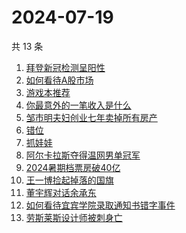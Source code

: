 # 2024-07-19

共 13 条

<!-- BEGIN -->
<!-- 最后更新时间 Fri Jul 19 2024 13:12:22 GMT+0800 (China Standard Time) -->

1. [拜登新冠检测呈阳性](https://www.zhihu.com/search?q=%E6%8B%9C%E7%99%BB%E6%96%B0%E5%86%A0%E6%A3%80%E6%B5%8B%E5%91%88%E9%98%B3%E6%80%A7)
1. [如何看待A股市场](https://www.zhihu.com/search?q=%E5%A6%82%E4%BD%95%E7%9C%8B%E5%BE%85A%E8%82%A1%E5%B8%82%E5%9C%BA)
1. [游戏本推荐](https://www.zhihu.com/search?q=%E6%B8%B8%E6%88%8F%E6%9C%AC%E6%8E%A8%E8%8D%90)
1. [你最意外的一笔收入是什么](https://www.zhihu.com/search?q=%E4%BD%A0%E6%9C%80%E6%84%8F%E5%A4%96%E7%9A%84%E4%B8%80%E7%AC%94%E6%94%B6%E5%85%A5%E6%98%AF%E4%BB%80%E4%B9%88)
1. [邹市明夫妇创业七年卖掉所有房产](https://www.zhihu.com/search?q=%E9%82%B9%E5%B8%82%E6%98%8E%E5%A4%AB%E5%A6%87%E5%88%9B%E4%B8%9A%E4%B8%83%E5%B9%B4%E5%8D%96%E6%8E%89%E6%89%80%E6%9C%89%E6%88%BF%E4%BA%A7)
1. [错位](https://www.zhihu.com/search?q=%E9%94%99%E4%BD%8D)
1. [抓娃娃](https://www.zhihu.com/search?q=%E6%8A%93%E5%A8%83%E5%A8%83)
1. [阿尔卡拉斯夺得温网男单冠军](https://www.zhihu.com/search?q=%E9%98%BF%E5%B0%94%E5%8D%A1%E6%8B%89%E6%96%AF%E5%A4%BA%E5%BE%97%E6%B8%A9%E7%BD%91%E7%94%B7%E5%8D%95%E5%86%A0%E5%86%9B)
1. [2024暑期档票房破40亿](https://www.zhihu.com/search?q=2024%E6%9A%91%E6%9C%9F%E6%A1%A3%E7%A5%A8%E6%88%BF%E7%A0%B440%E4%BA%BF)
1. [王一博捡起掉落的国旗](https://www.zhihu.com/search?q=%E7%8E%8B%E4%B8%80%E5%8D%9A%E6%8D%A1%E8%B5%B7%E6%8E%89%E8%90%BD%E7%9A%84%E5%9B%BD%E6%97%97)
1. [董宇辉对话余承东](https://www.zhihu.com/search?q=%E8%91%A3%E5%AE%87%E8%BE%89%E5%AF%B9%E8%AF%9D%E4%BD%99%E6%89%BF%E4%B8%9C)
1. [如何看待宜宾学院录取通知书错字事件](https://www.zhihu.com/search?q=%E5%A6%82%E4%BD%95%E7%9C%8B%E5%BE%85%E5%AE%9C%E5%AE%BE%E5%AD%A6%E9%99%A2%E5%BD%95%E5%8F%96%E9%80%9A%E7%9F%A5%E4%B9%A6%E9%94%99%E5%AD%97%E4%BA%8B%E4%BB%B6)
1. [劳斯莱斯设计师被刺身亡](https://www.zhihu.com/search?q=%E5%8A%B3%E6%96%AF%E8%8E%B1%E6%96%AF%E8%AE%BE%E8%AE%A1%E5%B8%88%E8%A2%AB%E5%88%BA%E8%BA%AB%E4%BA%A1)

<!-- END -->
